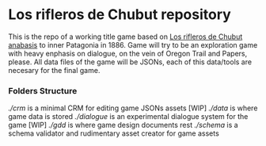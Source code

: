 Los rifleros de Chubut repository
=================================

This is the repo of a working title game based on [Los rifleros de Chubut anabasis](https://es.wikipedia.org/wiki/Rifleros_del_Chubut) 
to inner Patagonia in 1886. Game will try to be an exploration game with heavy enphasis on dialogue, on the vein of Oregon Trail and 
Papers, please. All data files of the game will be JSONs, each of this data/tools are necesary for the final game. 

### Folders Structure

*./crm* is a minimal CRM for editing game JSONs assets [WIP]
*./data* is where game data is stored
*./dialogue* is an experimental dialogue system for the game [WIP]
*./gdd* is where game design documents rest
*./schema* is a schema validator and rudimentary asset creator for game assets 

